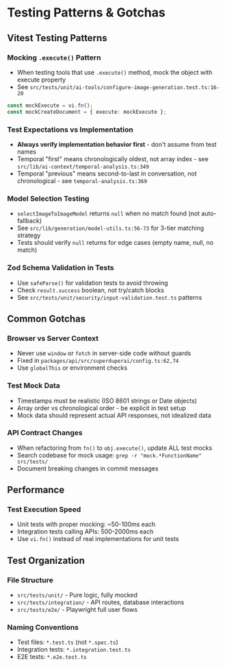 # Testing Patterns & Gotchas

## Vitest Testing Patterns

### Mocking `.execute()` Pattern
- When testing tools that use `.execute()` method, mock the object with execute property
- See `src/tests/unit/ai-tools/configure-image-generation.test.ts:16-20`
```typescript
const mockExecute = vi.fn();
const mockCreateDocument = { execute: mockExecute };
```

### Test Expectations vs Implementation
- **Always verify implementation behavior first** - don't assume from test names
- Temporal "first" means chronologically oldest, not array index - see `src/lib/ai-context/temporal-analysis.ts:349`
- Temporal "previous" means second-to-last in conversation, not chronological - see `temporal-analysis.ts:369`

### Model Selection Testing
- `selectImageToImageModel` returns `null` when no match found (not auto-fallback)
- See `src/lib/generation/model-utils.ts:56-73` for 3-tier matching strategy
- Tests should verify `null` returns for edge cases (empty name, null, no match)

### Zod Schema Validation in Tests
- Use `safeParse()` for validation tests to avoid throwing
- Check `result.success` boolean, not try/catch blocks
- See `src/tests/unit/security/input-validation.test.ts` patterns

## Common Gotchas

### Browser vs Server Context
- Never use `window` or `fetch` in server-side code without guards
- Fixed in `packages/api/src/superduperai/config.ts:62,74`
- Use `globalThis` or environment checks

### Test Mock Data
- Timestamps must be realistic (ISO 8601 strings or Date objects)
- Array order vs chronological order - be explicit in test setup
- Mock data should represent actual API responses, not idealized data

### API Contract Changes
- When refactoring from `fn()` to `obj.execute()`, update ALL test mocks
- Search codebase for mock usage: `grep -r "mock.*FunctionName" src/tests/`
- Document breaking changes in commit messages

## Performance

### Test Execution Speed
- Unit tests with proper mocking: ~50-100ms each
- Integration tests calling APIs: 500-2000ms each
- Use `vi.fn()` instead of real implementations for unit tests

## Test Organization

### File Structure
- `src/tests/unit/` - Pure logic, fully mocked
- `src/tests/integration/` - API routes, database interactions
- `src/tests/e2e/` - Playwright full user flows

### Naming Conventions
- Test files: `*.test.ts` (not `*.spec.ts`)
- Integration tests: `*.integration.test.ts`
- E2E tests: `*.e2e.test.ts`

